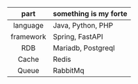 <!--
![Anurag's github stats](https://github-readme-stats.vercel.app/api?username=skok1025&show_icons=true&theme=radical)
[![Top Langs](https://github-readme-stats.vercel.app/api/top-langs/?username=skok1025&layout=compact&show_icons=true&theme=radical)](https://github.com/skok1025/github-readme-stats)
-->

|part|something is my forte|
|:------:|---|
|language|Java, Python, PHP|
|framework|Spring, FastAPI|
|RDB|Mariadb, Postgreql|
|Cache|Redis|
|Queue|RabbitMq|


